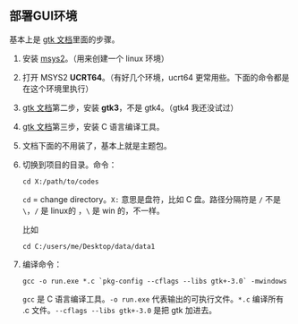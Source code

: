 ## 部署GUI环境

基本上是 [gtk 文档](https://www.gtk.org/docs/installations/windows/)里面的步骤。

1. 安装 [msys2](https://www.msys2.org/)。（用来创建一个 linux 环境）

2. 打开 MSYS2 **UCRT64**。（有好几个环境，ucrt64 更常用些。下面的命令都是在这个环境里执行）

3. [gtk 文档](https://www.gtk.org/docs/installations/windows/)第二步，安装 **gtk3**，不是 gtk4。（gtk4 我还没试过）

4. [gtk 文档](https://www.gtk.org/docs/installations/windows/)第三步，安装 C 语言编译工具。

5. 文档下面的不用装了，基本上就是主题包。

6. 切换到项目的目录。命令：
   
   ```
   cd X:/path/to/codes
   ```
   
   `cd` = change directory。`X:` 意思是盘符，比如 C 盘。路径分隔符是 `/` 不是 `\`，`/` 是 linux的 ，`\` 是 win 的，不一样。
   
   比如
   
   ```
   cd C:/users/me/Desktop/data/data1
   ```
   
7. 编译命令：

   ```
   gcc -o run.exe *.c `pkg-config --cflags --libs gtk+-3.0` -mwindows
   ```
   
   `gcc` 是 C 语言编译工具。`-o run.exe` 代表输出的可执行文件。`*.c` 编译所有 .c 文件。`--cflags --libs gtk+-3.0` 是把 gtk 加进去。
